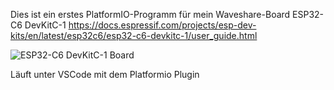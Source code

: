 Dies ist ein erstes PlatformIO-Programm für mein Waveshare-Board ESP32-C6 DevKitC-1
https://docs.espressif.com/projects/esp-dev-kits/en/latest/esp32c6/esp32-c6-devkitc-1/user_guide.html

![ESP32-C6 DevKitC-1 Board](https://docs.espressif.com/projects/esp-dev-kits/en/latest/esp32c6/_images/esp32-c6-devkitc-1-isometric_v1.2.png)

Läuft unter VSCode mit dem Platformio Plugin 

